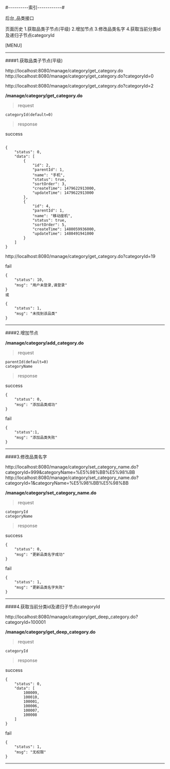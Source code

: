 #----------索引------------#

后台_品类接口

页面历史
1.获取品类子节点(平级)
2.增加节点
3.修改品类名字
4.获取当前分类id及递归子节点categoryId



[MENU]

------

####1.获取品类子节点(平级)

http://localhost:8080/manage/category/get_category.do
http://localhost:8080/manage/category/get_category.do?categoryId=0


http://localhost:8080/manage/category/get_category.do?categoryId=2

**/manage/category/get_category.do**

> request

```
categoryId(default=0)

```

> response

success

```

{
    "status": 0,
    "data": [
        {
            "id": 2,
            "parentId": 1,
            "name": "手机",
            "status": true,
            "sortOrder": 3,
            "createTime": 1479622913000,
            "updateTime": 1479622913000
        },
        {
            "id": 4,
            "parentId": 1,
            "name": "移动座机",
            "status": true,
            "sortOrder": 5,
            "createTime": 1480059936000,
            "updateTime": 1480491941000
        }
    ]
}

```


http://localhost:8080/manage/category/get_category.do?categoryId=19


fail
```
{
    "status": 10,
    "msg": "用户未登录,请登录"
}
或

{
    "status": 1,
    "msg": "未找到该品类"
}
```

------

####2.增加节点

**/manage/category/add_category.do**

> request

```
parentId(default=0)
categoryName
```

> response

success

```
{
    "status": 0,
    "msg": "添加品类成功"
}
```

fail
```
{
    "status":1,
    "msg": "添加品类失败"
}
```

------

####3.修改品类名字

http://localhost:8080/manage/category/set_category_name.do?categoryId=999&categoryName=%E5%98%BB%E5%98%BB
http://localhost:8080/manage/category/set_category_name.do?categoryId=1&categoryName=%E5%98%BB%E5%98%BB


**/manage/category/set_category_name.do**

> request

```
categoryId
categoryName
```

> response

success

```
{
    "status": 0,
    "msg": "更新品类名字成功"
}
```

fail
```
{
    "status": 1,
    "msg": "更新品类名字失败"
}
```

------


####4.获取当前分类id及递归子节点categoryId

http://localhost:8080/manage/category/get_deep_category.do?categoryId=100001


**/manage/category/get_deep_category.do**

> request

```
categoryId
```

> response

success

```
{
    "status": 0,
    "data": [
        100009,
        100010,
        100001,
        100006,
        100007,
        100008
    ]
}
```

fail
```
{
    "status": 1,
    "msg": "无权限"
}
```

------